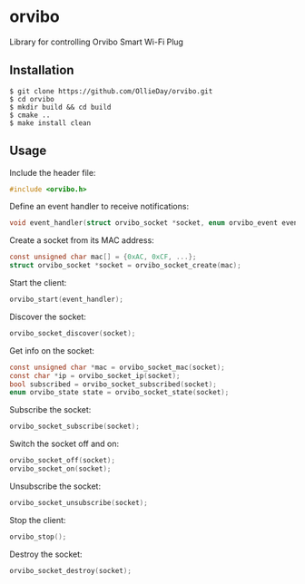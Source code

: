 # orvibo
Library for controlling Orvibo Smart Wi-Fi Plug

## Installation
```
$ git clone https://github.com/OllieDay/orvibo.git
$ cd orvibo
$ mkdir build && cd build
$ cmake ..
$ make install clean
```

## Usage
Include the header file:
```c
#include <orvibo.h>
```

Define an event handler to receive notifications:
```c
void event_handler(struct orvibo_socket *socket, enum orvibo_event event);
```

Create a socket from its MAC address:
```c
const unsigned char mac[] = {0xAC, 0xCF, ...};
struct orvibo_socket *socket = orvibo_socket_create(mac);
```

Start the client:
```c
orvibo_start(event_handler);
```

Discover the socket:
```c
orvibo_socket_discover(socket);
```

Get info on the socket:
```c
const unsigned char *mac = orvibo_socket_mac(socket);
const char *ip = orvibo_socket_ip(socket);
bool subscribed = orvibo_socket_subscribed(socket);
enum orvibo_state state = orvibo_socket_state(socket);
```

Subscribe the socket:
```c
orvibo_socket_subscribe(socket);
```

Switch the socket off and on:
```c
orvibo_socket_off(socket);
orvibo_socket_on(socket);
```

Unsubscribe the socket:
```c
orvibo_socket_unsubscribe(socket);
```

Stop the client:
```c
orvibo_stop();
```

Destroy the socket:
```c
orvibo_socket_destroy(socket);
```
